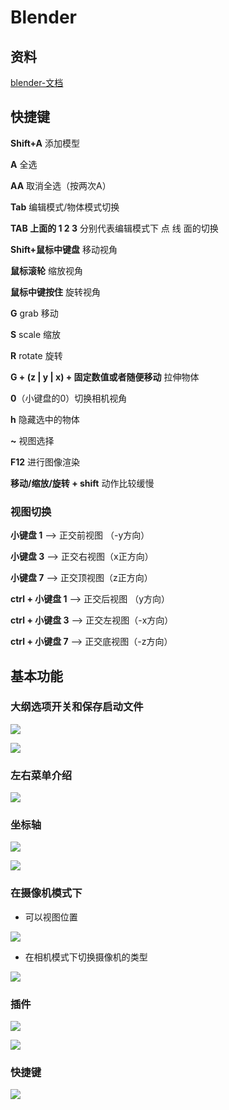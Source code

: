 # Blender

## 资料

[blender-文档](https://www.blendercn.org/)

## 快捷键

**Shift+A** 添加模型

**A** 全选

**AA** 取消全选（按两次A）

**Tab** 编辑模式/物体模式切换

**TAB 上面的 1 2 3** 分别代表编辑模式下 点 线 面的切换

**Shift+鼠标中键盘** 移动视角

**鼠标滚轮** 缩放视角

**鼠标中键按住** 旋转视角

**G** grab 移动

**S** scale 缩放

**R** rotate 旋转

**G + (z | y | x) + 固定数值或者随便移动**  拉伸物体

**0**（小键盘的0）切换相机视角

**h**  隐藏选中的物体

**~**  视图选择

**F12** 进行图像渲染

**移动/缩放/旋转 + shift**   动作比较缓慢

### 视图切换

**小键盘 1**  --> 正交前视图 （-y方向）

**小键盘 3**  --> 正交右视图（x正方向）

**小键盘 7**  --> 正交顶视图（z正方向）

**ctrl + 小键盘 1**  --> 正交后视图 （y方向）

**ctrl + 小键盘 3**  --> 正交左视图（-x方向）

**ctrl + 小键盘 7**  --> 正交底视图（-z方向）

## 基本功能

### 大纲选项开关和保存启动文件

![](../../\images\blender-1.png)

![](../../\images\blender-2.png)

### 左右菜单介绍

![](../../\images\blender-3.png)

### 坐标轴

![](../../\images\blender-5.png)

![](../../\images\blender-4.png)

### 在摄像机模式下

- 可以视图位置

![](../../\images\blender-6.png)

- 在相机模式下切换摄像机的类型

![](../../\images\blender-7.png)

### 插件

![](../../\images\blender-8.png)

![](../../\images\blender-9.png)

### 快捷键

![](../../\images\blender-10.png)
